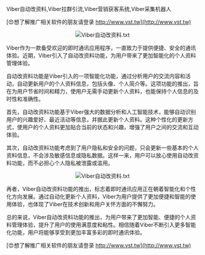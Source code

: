 Viber自动改资料,Viber拉群引流,Viber营销获客系统,Viber采集机器人

[😍想了解推广相关软件的朋友请登录 http://www.vst.tw](http://www.vst.tw)

 <center><img src="https://vst.tw/MP4/tuiguang/png/2.png" alt="Viber自动改资料.txt"></center>

Viber作为一款备受欢迎的即时通讯应用程序，一直致力于提供便捷、安全的通讯体验。近期，Viber引入了自动改资料功能，为用户带来了更加智能化的个人资料管理体验。

自动改资料功能是Viber引入的一项智能化功能，通过分析用户的交流内容和活动，自动更新用户的个人资料信息，包括头像、个人简介等。这项功能的推出，旨在为用户节省时间和精力，使用户无需手动更新个人资料，也能保持个人信息的及时性和准确性。

首先，自动改资料功能基于Viber强大的数据分析和人工智能技术，能够自动识别用户的兴趣爱好、最近活动等信息，并据此更新个人资料。这种个性化的更新方式，使用户的个人资料更加贴合当前的状态和兴趣，增强了用户之间的交流和互动体验。

其次，自动改资料功能考虑到了用户隐私和安全的问题，只会更新一些基本的个人资料信息，不会涉及敏感信息或隐私数据。这样一来，用户可以放心使用自动改资料功能，而不必担心个人隐私被泄露或滥用。

 <center><img src="https://vst.tw/MP4/tuiguang/png/3.png" alt="Viber自动改资料.txt"></center>

再者，Viber自动改资料功能的推出，标志着即时通讯应用正在朝着智能化和个性化方向发展。通过自动化更新个人资料，Viber为用户提供了更加便捷和智能的使用体验，也体现了Viber在技术创新和用户关怀方面的不懈努力。

总的来说，Viber自动改资料功能的推出，为用户带来了更加智能、便捷的个人资料管理体验，提升了用户的使用满意度和粘性。相信随着Viber不断引入更多智能化功能，用户将能够享受到更加丰富多彩的即时通讯体验。

[😍想了解推广相关软件的朋友请登录 http://www.vst.tw](http://www.vst.tw)



